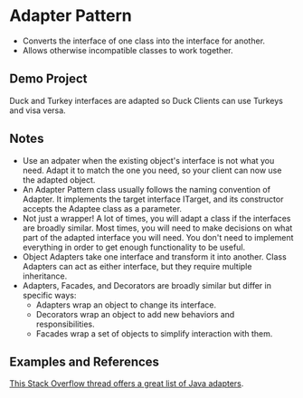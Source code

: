 # Adapter Pattern

- Converts the interface of one class into the interface for another.
- Allows otherwise incompatible classes to work together.

## Demo Project

Duck and Turkey interfaces are adapted so Duck Clients can use Turkeys and visa versa.

## Notes

- Use an adpater when the existing object's interface is not what you need. Adapt it to match the one you need, so your client can now use the adapted object.
- An Adapter Pattern class usually follows the naming convention of <Target>Adapter. It implements the target interface ITarget, and its constructor accepts the Adaptee class as a parameter.
- Not just a wrapper! A lot of times, you will adapt a class if the interfaces are broadly similar. Most times, you will need to make decisions on what part of the adapted interface you will need. You don't need to implement everything in order to get enough functionality to be useful.
- Object Adapters take one interface and transform it into another. Class Adapters can act as either interface, but they require multiple inheritance.
- Adapters, Facades, and Decorators are broadly similar but differ in specific ways:
  - Adapters wrap an object to change its interface.
  - Decorators wrap an object to add new behaviors and responsibilities.
  - Facades wrap a set of objects to simplify interaction with them.

## Examples and References

[This Stack Overflow thread offers a great list of Java adapters](https://stackoverflow.com/questions/1673841/examples-of-gof-design-patterns-in-javas-core-libraries).